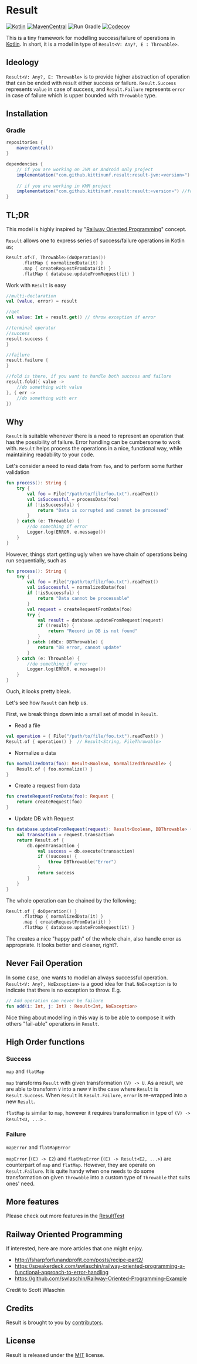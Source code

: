 # Result

[![Kotlin](https://img.shields.io/badge/kotlin-1.8.10-blue.svg)](http://kotlinlang.org)
[![MavenCentral](https://maven-badges.herokuapp.com/maven-central/com.github.kittinunf.result/result-jvm/badge.svg)](https://search.maven.org/search?q=g:com.github.kittinunf.result)
![Run Gradle](https://github.com/kittinunf/Result/workflows/Run%20Gradle%20on%20Main/badge.svg?branch=master)
[![Codecov](https://codecov.io/github/kittinunf/Result/coverage.svg?branch=master)](https://codecov.io/gh/kittinunf/Result)

This is a tiny framework for modelling success/failure of operations
in [Kotlin](http://kotlinlang.org). In short, it is a model in type
of `Result<V: Any?, E : Throwable>`.

## Ideology

`Result<V: Any?, E: Throwable>` is to provide higher abstraction of operation that can be ended with
result either success or failure. `Result.Success` represents `value` in case of success,
and `Result.Failure` represents `error` in case of failure which is upper bounded with `Throwable`
type.

## Installation

### Gradle

``` Groovy
repositories {
    mavenCentral()
}

dependencies {
    // if you are working on JVM or Android only project
    implementation("com.github.kittinunf.result:result-jvm:«version»") //for JVM support
    
    // if you are working in KMM project
    implementation("com.github.kittinunf.result:result:«version»") //for Kotlin Multiplatform support
}

```

## TL;DR

This model is highly inspired
by "[Railway Oriented Programming](http://fsharpforfunandprofit.com/rop/#monads)" concept.

`Result` allows one to express series of success/failure operations in Kotlin as;

``` Kotlin
Result.of<T, Throwable>(doOperation())
      .flatMap { normalizedData(it) }
      .map { createRequestFromData(it) }
      .flatMap { database.updateFromRequest(it) }
```

Work with `Result` is easy

``` Kotlin
//multi-declaration
val (value, error) = result

//get
val value: Int = result.get() // throw exception if error

//terminal operator
//success
result.success {
}

//failure
result.failure {
}

//fold is there, if you want to handle both success and failure
result.fold({ value ->
    //do something with value
}, { err ->
    //do something with err
})
```

## Why

`Result` is suitable whenever there is a need to represent an operation that has the possibility of
failure. Error handling can be cumbersome to work with.
`Result` helps process the operations in a nice, functional way, while maintaining readability to
your code.

Let's consider a need to read data from `foo`, and to perform some further validation

``` Kotlin
fun process(): String {
    try {
        val foo = File("/path/to/file/foo.txt").readText()
        val isSuccessful = processData(foo)
        if (!isSuccessful) {
            return "Data is corrupted and cannot be processed"
        }
    } catch (e: Throwable) {
        //do something if error
        Logger.log(ERROR, e.message())
    }
}
```

However, things start getting ugly when we have chain of operations being run sequentially, such as

``` Kotlin
fun process(): String {
    try {
        val foo = File("/path/to/file/foo.txt").readText()
        val isSuccessful = normalizedData(foo)
        if (!isSuccessful) {
            return "Data cannot be processable"
        }
        val request = createRequestFromData(foo)
        try {
            val result = database.updateFromRequest(request)
            if (!result) {
                return "Record in DB is not found"
            }
        } catch (dbEx: DBThrowable) {
            return "DB error, cannot update"
        }
    } catch (e: Throwable) {
        //do something if error
        Logger.log(ERROR, e.message())
    }
}
```

Ouch, it looks pretty bleak.

Let's see how `Result` can help us.

First, we break things down into a small set of model in `Result`.

* Read a file

``` Kotlin
val operation = { File("/path/to/file/foo.txt").readText() }
Result.of { operation() }  // Result<String, FileThrowable>
```

* Normalize a data

``` Kotlin
fun normalizedData(foo): Result<Boolean, NormalizedThrowable> {
    Result.of { foo.normalize() }
}
```

* Create a request from data

``` Kotlin
fun createRequestFromData(foo): Request {
    return createRequest(foo)
}
```

* Update DB with Request

``` Kotlin
fun database.updateFromRequest(request): Result<Boolean, DBThrowable> {
    val transaction = request.transaction
    return Result.of { 
        db.openTransaction {
            val success = db.execute(transaction)
            if (!success) {
                throw DBThrowable("Error")
            }
            return success
        }
    }
}
```

The whole operation can be chained by the following;

``` Kotlin
Result.of { doOperation() }
      .flatMap { normalizedData(it) }
      .map { createRequestFromData(it) }
      .flatMap { database.updateFromRequest(it) }
```

The creates a nice "happy path" of the whole chain, also handle error as appropriate. It looks
better and cleaner, right?.

## Never Fail Operation

In some case, one wants to model an always successful operation. `Result<V: Any?, NoException>` is a
good idea for that.
`NoException` is to indicate that there is no exception to throw. E.g.

``` Kotlin
// Add operation can never be failure
fun add(i: Int, j: Int) : Result<Int, NoException>
```

Nice thing about modelling in this way is to be able to compose it with others "fail-able"
operations in `Result`.

## High Order functions

### Success

`map` and `flatMap`

`map` transforms `Result` with given transformation `(V) -> U`. As a result, we are able to
transform `V` into a new `V` in the case where `Result` is `Result.Success`. When `Result`
is `Result.Failure`, `error` is re-wrapped into a new `Result`.

`flatMap` is similar to `map`, however it requires transformation in type of `(V) -> Result<U, ...>`
.

### Failure

`mapError` and `flatMapError`

`mapError` (`(E) -> E2`) and `flatMapError` (`(E) -> Result<E2, ...>`) are counterpart of `map`
and `flatMap`. However, they are operate on `Result.Failure`. It is quite handy when one needs to do
some transformation on given `Throwable` into a custom type of `Throwable` that suits ones' need.

## More features

Please check out more features in
the [ResultTest](./result/src/commonTest/kotlin/com/github/kittinunf/result/ResultTest.kt)

## Railway Oriented Programming

If interested, here are more articles that one might enjoy.

* http://fsharpforfunandprofit.com/posts/recipe-part2/
* https://speakerdeck.com/swlaschin/railway-oriented-programming-a-functional-approach-to-error-handling
* https://github.com/swlaschin/Railway-Oriented-Programming-Example

Credit to Scott Wlaschin

## Credits

Result is brought to you by [contributors](https://github.com/kittinunf/Result/graphs/contributors).

## License

Result is released under the [MIT](http://opensource.org/licenses/MIT) license.
